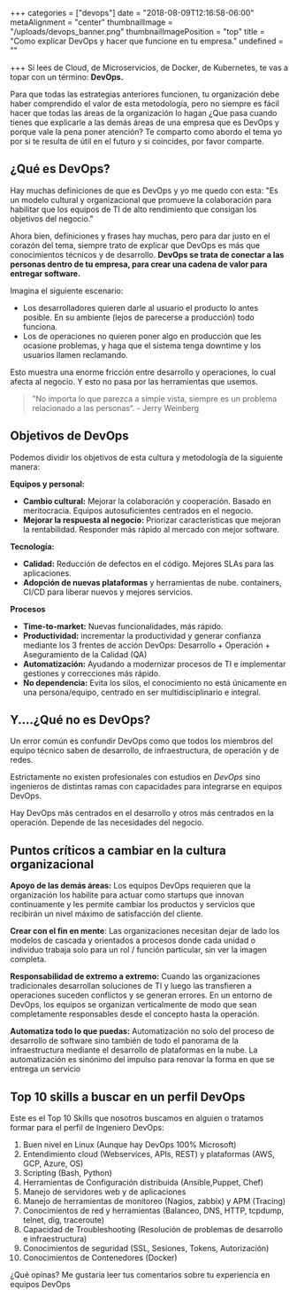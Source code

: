 +++
categories = ["devops"]
date = "2018-08-09T12:16:58-06:00"
metaAlignment = "center"
thumbnailImage = "/uploads/devops_banner.png"
thumbnailImagePosition = "top"
title = "Como explicar DevOps y hacer que funcione en tu empresa."
undefined = ""

+++
Si lees de Cloud, de Microservicios, de Docker, de Kubernetes, te vas a topar con un término: **DevOps.**

Para que todas las estrategias anteriores funcionen, tu organización debe haber comprendido el valor de esta metodología, pero no siempre es fácil hacer que todas las áreas de la organización lo hagan ¿Que pasa cuando tienes que explicarle a las demás áreas de una empresa que es DevOps y porque vale la pena poner atención? Te comparto como abordo el tema yo por si te resulta de útil en el futuro y si coincides, por favor comparte.

## ¿Qué es DevOps?

Hay muchas definiciones de que es DevOps y yo me quedo con esta: "Es un modelo cultural y organizacional que promueve la colaboración para habilitar que los equipos de TI de alto rendimiento que consigan los objetivos del negocio."

Ahora bien, definiciones y frases hay muchas, pero para dar justo en el corazón del tema, siempre trato de explicar que  DevOps es más que conocimientos técnicos y de desarrollo. **DevOps se trata de conectar a las personas dentro de tu empresa, para crear una cadena de valor para entregar software.**

Imagina el siguiente escenario:

* Los desarrolladores quieren darle al usuario el producto lo antes posible. En su ambiente (lejos de parecerse a producción) todo funciona.
* Los de operaciones no quieren poner algo en producción que les ocasione problemas, y haga que el sistema tenga downtime y los usuarios llamen reclamando.

Esto muestra una enorme fricción entre desarrollo y operaciones, lo cual afecta al negocio. Y esto no pasa por las herramientas que usemos.

> "No importa lo que parezca a simple vista, siempre es un problema relacionado a las personas“. - Jerry Weinberg

## Objetivos de DevOps

Podemos dividir los objetivos de esta cultura y metodología de la siguiente manera:

**Equipos y personal:**

* **Cambio cultural:** Mejorar la colaboración y cooperación. Basado en meritocracia. Equipos autosuficientes centrados en el negocio.
* **Mejorar la respuesta al negocio:** Priorizar características que mejoran la rentabilidad. Responder más rápido al mercado con mejor software.

**Tecnología:**

* **Calidad:** Reducción de defectos en el código. Mejores SLAs para las aplicaciones.
* **Adopción de nuevas plataformas** y herramientas de nube. containers, CI/CD para liberar nuevos y mejores servicios.

**Procesos**

* **Time-to-market:** Nuevas funcionalidades, más rápido.
* **Productividad:** incrementar la productividad y generar confianza mediante los 3 frentes de acción DevOps: Desarrollo + Operación + Aseguramiento de la Calidad (QA)
* **Automatización:** Ayudando a modernizar procesos de TI e implementar gestiones y correcciones más rápido.
* **No dependencia:** Evita los silos, el conocimiento no está únicamente en una persona/equipo, centrado en ser multidisciplinario e integral.

## Y....¿Qué no es DevOps?

Un error común es confundir DevOps como que todos los miembros del equipo técnico saben de desarrollo, de infraestructura, de operación y de redes.

Estrictamente no existen profesionales con estudios en _DevOps_ sino ingenieros de distintas ramas con capacidades para integrarse en equipos DevOps.

Hay DevOps más centrados en el desarrollo y otros más centrados en la operación. Depende de las necesidades del negocio.

## Puntos críticos a cambiar en la cultura organizacional

**Apoyo de las demás áreas:** Los equipos  DevOps requieren que la organización los habilite para actuar como startups que innovan continuamente y les permite cambiar los productos y servicios que recibirán un nivel máximo de satisfacción del cliente.

**Crear con el fin en mente**: Las organizaciones necesitan dejar de lado los modelos de cascada y orientados a procesos donde cada unidad o individuo trabaja solo para un rol / función particular, sin ver la imagen completa.

**Responsabilidad de extremo a extremo:** Cuando las organizaciones tradicionales desarrollan soluciones de TI y luego las transfieren a operaciones suceden conflictos y se generan errores. En un entorno de DevOps, los equipos se organizan verticalmente de modo que sean completamente responsables desde el concepto hasta la operación.

**Automatiza todo lo que puedas:** Automatización no solo del proceso de desarrollo de software sino también de todo el panorama de la infraestructura mediante el desarrollo de plataformas en la nube. La automatización es sinónimo del impulso para renovar la forma en que se entrega un servicio

## Top 10 skills a buscar en un perfil DevOps

Este es el Top 10 Skills  que nosotros buscamos en alguien o tratamos formar para el perfil de Ingeniero DevOps:

 1. Buen nivel en Linux  (Aunque hay DevOps 100% Microsoft)
 2. Entendimiento cloud (Webservices, APIs, REST) y plataformas (AWS, GCP, Azure, OS)
 3. Scripting (Bash, Python)
 4. Herramientas de Configuración distribuida (Ansible,Puppet, Chef)
 5. Manejo de servidores web y de aplicaciones
 6. Manejo de herramientas de monitoreo (Nagios, zabbix) y APM (Tracing)
 7. Conocimientos de red y herramientas (Balanceo, DNS, HTTP, tcpdump, telnet, dig, traceroute)
 8. Capacidad de Troubleshooting (Resolución de problemas de desarrollo e infraestructura)
 9. Conocimientos de seguridad (SSL, Sesiones, Tokens, Autorización)
10. Conocimientos de Contenedores (Docker)

¿Qué opinas? Me gustaría leer tus comentarios sobre tu experiencia en equipos DevOps